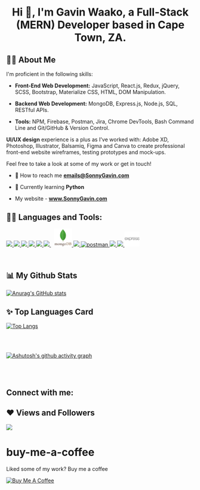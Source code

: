 ### <h1 align="center">Hi 👋, I'm Gavin Waako, a **Full-Stack (MERN) Developer** based in Cape Town, ZA.</h1>


## 👨🏿 About Me

I'm proficient in the following skills:

- **Front-End Web Development:** JavaScript, React.js, Redux, jQuery, SCSS, Bootstrap, Materialize CSS, HTML, DOM Manipulation. 

- **Backend Web Development:** MongoDB, Express.js, Node.js, SQL, RESTful APIs.

- **Tools:** NPM, Firebase, Postman, Jira, Chrome DevTools, Bash Command Line and Git/GitHub & Version Control.

**UI/UX design** experience is a plus as I've worked with: Adobe XD, Photoshop, Illustrator, Balsamiq, Figma and Canva to create professional front-end website wireframes, testing prototypes and mock-ups.

Feel free to take a look at some of my work or get in touch! 

- 📧 How to reach me **emails@SonnyGavin.com**

- 🧠 Currently learning **Python**

- My website - **www.SonnyGavin.com**

## 👩‍💻 Languages and Tools:

<p align="left"> 
    <a href="https://reactjs.org/" target="_blank"> <img src="https://img.icons8.com/color/48/000000/react-native.png"/> </a>
    <a href="https://developer.mozilla.org/en-US/docs/Web/JavaScript" target="_blank"> <img src="https://img.icons8.com/color/48/000000/javascript.png"/> </a> 
    <a href="https://www.w3.org/html/" target="_blank"> <img src="https://img.icons8.com/color/48/000000/html-5.png"/> </a> 
    <a href="https://www.w3schools.com/css/" target="_blank"> <img src="https://img.icons8.com/color/48/000000/css3.png"/> </a> 
    <a href="https://getbootstrap.com" target="_blank"> <img src="https://img.icons8.com/color/48/000000/bootstrap.png"/> </a> 
    <a style="padding-right:8px;" href="https://nodejs.org" target="_blank"> <img src="https://img.icons8.com/color/48/000000/nodejs.png"/> </a> 
    <a href="https://www.mongodb.com/" target="_blank"> <img src="https://raw.githubusercontent.com/devicons/devicon/master/icons/mongodb/mongodb-original-wordmark.svg" alt="mongodb" width="48" height="48"/> </a> 
    <a href="https://firebase.google.com/" target="_blank"> <img src="https://img.icons8.com/color/48/000000/firebase.png"/> </a> 
    <a href="https://postman.com" target="_blank"> <img src="https://www.vectorlogo.zone/logos/getpostman/getpostman-icon.svg" alt="postman" width="45" height="45"/> </a>   
    <a href="https://git-scm.com/" target="_blank"> <img src="https://img.icons8.com/color/48/000000/git.png"/> </a> 
    <a href="https://redux.js.org" target="_blank"> <img src="https://img.icons8.com/color/48/000000/redux.png"/> </a>
    <a href="https://expressjs.com" target="_blank"> <img src="https://raw.githubusercontent.com/devicons/devicon/master/icons/express/express-original-wordmark.svg" alt="express" width="40" height="40"/> </a>
</p>


<br/>


## 📊 My Github Stats

[![Anurag's GitHub stats](https://github-readme-stats.vercel.app/api?username=sonnygavin)](https://github.com/anuraghazra/github-readme-stats)

## ✨ Top Languages Card

[![Top Langs](https://github-readme-stats.vercel.app/api/top-langs/?username=sonnygavin&layout=compact)](https://github.com/anuraghazra/github-readme-stats)


<br/>
<br/>


[![Ashutosh's github activity graph](https://activity-graph.herokuapp.com/graph?username=sonnygavin&theme=xcode)](https://github.com/ashutosh00710/github-readme-activity-graph)


<br/>
<br/>

## Connect with me:

## ❤ Views and Followers
<a href="https://github.com/Meghna-DAS/github-profile-views-counter">
    <img src="https://komarev.com/ghpvc/?username=sonnygavin">
</a>


# buy-me-a-coffee

Liked some of my work? Buy me a coffee

<a href="#" target="_blank"><img src="https://bmc-cdn.nyc3.digitaloceanspaces.com/BMC-button-images/custom_images/orange_img.png" alt="Buy Me A Coffee" style="height: auto !important;width: auto !important;" ></a>
